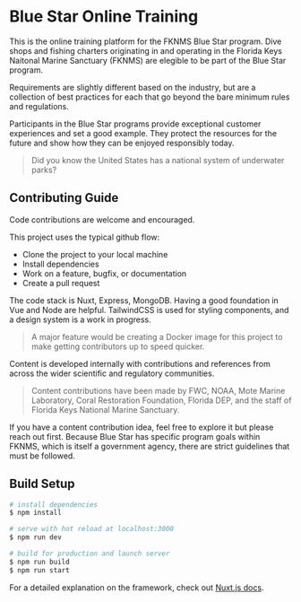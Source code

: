 # Blue Star Online Training

This is the online training platform for the FKNMS Blue Star program. Dive shops and fishing charters originating in and operating in the Florida Keys Naitonal Marine Sanctuary (FKNMS) are elegible to be part of the Blue Star program.

Requirements are slightly different based on the industry, but are a collection of best practices for each that go beyond the bare minimum rules and regulations.

Participants in the Blue Star programs provide exceptional customer experiences and set a good example. They protect the resources for the future and show how they can be enjoyed responsibly today.

> Did you know the United States has a national system of underwater parks?


## Contributing Guide

Code contributions are welcome and encouraged.

This project uses the typical github flow:

- Clone the project to your local machine
- Install dependencies
- Work on a feature, bugfix, or documentation
- Create a pull request

The code stack is Nuxt, Express, MongoDB. Having a good foundation in Vue and Node are helpful. TailwindCSS is used for styling components, and a design system is a work in progress.

> A major feature would be creating a Docker image for this project to make getting contributors up to speed quicker.

Content is developed internally with contributions and references from across the wider scientific and regulatory communities.

> Content contributions have been made by FWC, NOAA, Mote Marine Laboratory, Coral Restoration Foundation, Florida DEP, and the staff of Florida Keys National Marine Sanctuary.

If you have a content contribution idea, feel free to explore it but please reach out first. Because Blue Star has specific program goals within FKNMS, which is itself a government agency, there are strict guidelines that must be followed.

## Build Setup

```bash
# install dependencies
$ npm install

# serve with hot reload at localhost:3000
$ npm run dev

# build for production and launch server
$ npm run build
$ npm run start
```

For a detailed explanation on the framework, check out [Nuxt.js docs](https://nuxtjs.org).
